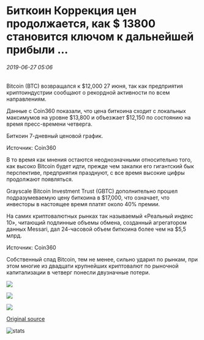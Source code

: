 # Биткоин Коррекция цен продолжается, как $ 13800 становится ключом к дальнейшей прибыли ...

###### 2019-06-27 05:06

Bitcoin (BTC) возвращался к $12,000 27 июня, так как предприятия криптоиндустрии сообщают о рекордной активности по всем направлениям.

Данные с Coin360 показали, что цена биткоина сходит с локальных максимумов на уровне $13,800 и объезжает $12,150 по состоянию на время пресс-времени четверга.

Биткоин 7-дневный ценовой график.

Источник: Coin360

В то время как мнения остаются неоднозначными относительно того, как высоко Bitcoin будет идти, прежде чем закалки его гигантский бык перспективе, предприятия празднуют, с все время высокие цифры продолжают появляться.

Grayscale Bitcoin Investment Trust (GBTC) дополнительно прошел подразумеваемую цену биткоина в $17,000, что означает, что инвесторы в настоящее время платят около 40% премии.

На самих криптовалютных рынках так называемый «Реальный индекс 10», читающий подлинные объемы обмена, созданный агрегатором данных Messari, дал 24-часовой объем биткоина более чем на $5,5 млрд.

Источник: Coin360

Собственный спад Bitcoin, тем не менее, сильно ударил по рынкам, при этом многие из двадцати крупнейших криптовалют по рыночной капитализации в четверг понесли двузначные потери.

![](https://s3.cointelegraph.com/storage/uploads/view/1929d785cc679dc59305bad6008ffb75.png)

![](https://s3.cointelegraph.com/storage/uploads/view/adbe9e778749c1c884a7f9497624fa11.png)

![](https://s3.cointelegraph.com/storage/uploads/view/72f309d7cf21cd2ddb9480c052e39375.png)

[Original source](https://cointelegraph.com/news/bitcoin-price-correction-continues-as-13-800-becomes-key-to-further-gains)

![stats](https://c.statcounter.com/11760860/0/a89fa40b/1/ "stats")